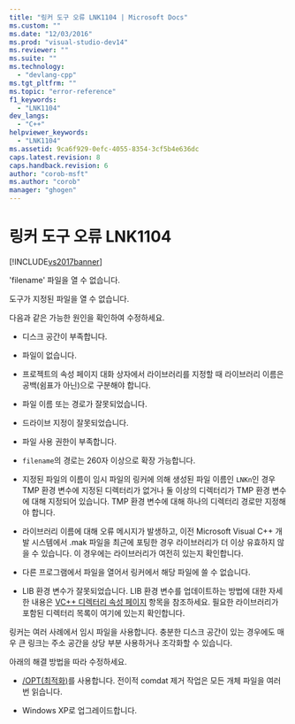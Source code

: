 ```yaml
---
title: "링커 도구 오류 LNK1104 | Microsoft Docs"
ms.custom: ""
ms.date: "12/03/2016"
ms.prod: "visual-studio-dev14"
ms.reviewer: ""
ms.suite: ""
ms.technology: 
  - "devlang-cpp"
ms.tgt_pltfrm: ""
ms.topic: "error-reference"
f1_keywords: 
  - "LNK1104"
dev_langs: 
  - "C++"
helpviewer_keywords: 
  - "LNK1104"
ms.assetid: 9ca6f929-0efc-4055-8354-3cf5b4e636dc
caps.latest.revision: 8
caps.handback.revision: 6
author: "corob-msft"
ms.author: "corob"
manager: "ghogen"
---
```

# 링커 도구 오류 LNK1104
[!INCLUDE[vs2017banner](../../assembler/inline/includes/vs2017banner.md)]

'filename' 파일을 열 수 없습니다.  
  
 도구가 지정된 파일을 열 수 없습니다.  
  
 다음과 같은 가능한 원인을 확인하여 수정하세요.  
  
-   디스크 공간이 부족합니다.  
  
-   파일이 없습니다.  
  
-   프로젝트의 속성 페이지 대화 상자에서 라이브러리를 지정할 때 라이브러리 이름은 공백\(쉼표가 아닌\)으로 구분해야 합니다.  
  
-   파일 이름 또는 경로가 잘못되었습니다.  
  
-   드라이브 지정이 잘못되었습니다.  
  
-   파일 사용 권한이 부족합니다.  
  
-   `filename`의 경로는 260자 이상으로 확장 가능합니다.  
  
-   지정된 파일의 이름이 임시 파일의 링커에 의해 생성된 파일 이름인 `LNKn`인 경우 TMP 환경 변수에 지정된 디렉터리가 없거나 둘 이상의 디렉터리가 TMP 환경 변수에 대해 지정되어 있습니다. TMP 환경 변수에 대해 하나의 디렉터리 경로만 지정해야 합니다.  
  
-   라이브러리 이름에 대해 오류 메시지가 발생하고, 이전 Microsoft Visual C\+\+ 개발 시스템에서 .mak 파일을 최근에 포팅한 경우 라이브러리가 더 이상 유효하지 않을 수 있습니다. 이 경우에는 라이브러리가 여전히 있는지 확인합니다.  
  
-   다른 프로그램에서 파일을 열어서 링커에서 해당 파일에 쓸 수 없습니다.  
  
-   LIB 환경 변수가 잘못되었습니다. LIB 환경 변수를 업데이트하는 방법에 대한 자세한 내용은 [VC\+\+ 디렉터리 속성 페이지](../../ide/vcpp-directories-property-page.md) 항목을 참조하세요. 필요한 라이브러리가 포함된 디렉터리 목록이 여기에 있는지 확인합니다.  
  
 링커는 여러 사례에서 임시 파일을 사용합니다. 충분한 디스크 공간이 있는 경우에도 매우 큰 링크는 주소 공간을 상당 부분 사용하거나 조각화할 수 있습니다.  
  
 아래의 해결 방법을 따라 수정하세요.  
  
-   [\/OPT\(최적화\)](../../build/reference/opt-optimizations.md)를 사용합니다. 전이적 comdat 제거 작업은 모든 개체 파일을 여러 번 읽습니다.  
  
-   Windows XP로 업그레이드합니다.